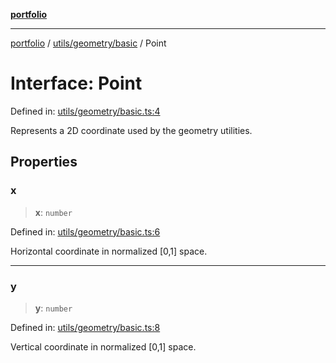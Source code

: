 [**portfolio**](../../../../README.md)

***

[portfolio](../../../../modules.md) / [utils/geometry/basic](../README.md) / Point

# Interface: Point

Defined in: [utils/geometry/basic.ts:4](https://github.com/tnorlund/Portfolio/blob/4dc1c3a42fe0571dec0b1939d49c87f0663eed15/portfolio/utils/geometry/basic.ts#L4)

Represents a 2D coordinate used by the geometry utilities.

## Properties

### x

> **x**: `number`

Defined in: [utils/geometry/basic.ts:6](https://github.com/tnorlund/Portfolio/blob/4dc1c3a42fe0571dec0b1939d49c87f0663eed15/portfolio/utils/geometry/basic.ts#L6)

Horizontal coordinate in normalized [0,1] space.

***

### y

> **y**: `number`

Defined in: [utils/geometry/basic.ts:8](https://github.com/tnorlund/Portfolio/blob/4dc1c3a42fe0571dec0b1939d49c87f0663eed15/portfolio/utils/geometry/basic.ts#L8)

Vertical coordinate in normalized [0,1] space.
